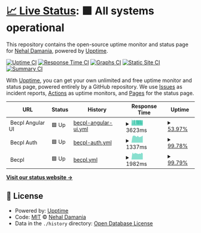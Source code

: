 # [📈 Live Status](https://NehalDamania.github.io/becpl-uptime): <!--live status--> **🟩 All systems operational**

This repository contains the open-source uptime monitor and status page for [Nehal Damania](https://NehalDamania.github.io/becpl-uptime), powered by [Upptime](https://github.com/upptime/upptime).

[![Uptime CI](https://github.com/NehalDamania/becpl-uptime/workflows/Uptime%20CI/badge.svg)](https://github.com/NehalDamania/becpl-uptime/actions?query=workflow%3A%22Uptime+CI%22)
[![Response Time CI](https://github.com/NehalDamania/becpl-uptime/workflows/Response%20Time%20CI/badge.svg)](https://github.com/NehalDamania/becpl-uptime/actions?query=workflow%3A%22Response+Time+CI%22)
[![Graphs CI](https://github.com/NehalDamania/becpl-uptime/workflows/Graphs%20CI/badge.svg)](https://github.com/NehalDamania/becpl-uptime/actions?query=workflow%3A%22Graphs+CI%22)
[![Static Site CI](https://github.com/NehalDamania/becpl-uptime/workflows/Static%20Site%20CI/badge.svg)](https://github.com/NehalDamania/becpl-uptime/actions?query=workflow%3A%22Static+Site+CI%22)
[![Summary CI](https://github.com/NehalDamania/becpl-uptime/workflows/Summary%20CI/badge.svg)](https://github.com/NehalDamania/becpl-uptime/actions?query=workflow%3A%22Summary+CI%22)

With [Upptime](https://upptime.js.org), you can get your own unlimited and free uptime monitor and status page, powered entirely by a GitHub repository. We use [Issues](https://github.com/NehalDamania/becpl-uptime/issues) as incident reports, [Actions](https://github.com/NehalDamania/becpl-uptime/actions) as uptime monitors, and [Pages](https://NehalDamania.github.io/becpl-uptime) for the status page.

<!--start: status pages-->
<!-- This summary is generated by Upptime (https://github.com/upptime/upptime) -->
<!-- Do not edit this manually, your changes will be overwritten -->
<!-- prettier-ignore -->
| URL | Status | History | Response Time | Uptime |
| --- | ------ | ------- | ------------- | ------ |
| <img alt="" src="https://icons.duckduckgo.com/ip3/null.ico" height="13"> Becpl Angular UI | 🟩 Up | [becpl-angular-ui.yml](https://github.com/NehalDamania/becpl-uptime/commits/HEAD/history/becpl-angular-ui.yml) | <details><summary><img alt="Response time graph" src="./graphs/becpl-angular-ui/response-time-week.png" height="20"> 3623ms</summary><br><a href="https://NehalDamania.github.io/becpl-uptime/history/becpl-angular-ui"><img alt="Response time 3702" src="https://img.shields.io/endpoint?url=https%3A%2F%2Fraw.githubusercontent.com%2FNehalDamania%2Fbecpl-uptime%2FHEAD%2Fapi%2Fbecpl-angular-ui%2Fresponse-time.json"></a><br><a href="https://NehalDamania.github.io/becpl-uptime/history/becpl-angular-ui"><img alt="24-hour response time 3335" src="https://img.shields.io/endpoint?url=https%3A%2F%2Fraw.githubusercontent.com%2FNehalDamania%2Fbecpl-uptime%2FHEAD%2Fapi%2Fbecpl-angular-ui%2Fresponse-time-day.json"></a><br><a href="https://NehalDamania.github.io/becpl-uptime/history/becpl-angular-ui"><img alt="7-day response time 3623" src="https://img.shields.io/endpoint?url=https%3A%2F%2Fraw.githubusercontent.com%2FNehalDamania%2Fbecpl-uptime%2FHEAD%2Fapi%2Fbecpl-angular-ui%2Fresponse-time-week.json"></a><br><a href="https://NehalDamania.github.io/becpl-uptime/history/becpl-angular-ui"><img alt="30-day response time 3829" src="https://img.shields.io/endpoint?url=https%3A%2F%2Fraw.githubusercontent.com%2FNehalDamania%2Fbecpl-uptime%2FHEAD%2Fapi%2Fbecpl-angular-ui%2Fresponse-time-month.json"></a><br><a href="https://NehalDamania.github.io/becpl-uptime/history/becpl-angular-ui"><img alt="1-year response time 3702" src="https://img.shields.io/endpoint?url=https%3A%2F%2Fraw.githubusercontent.com%2FNehalDamania%2Fbecpl-uptime%2FHEAD%2Fapi%2Fbecpl-angular-ui%2Fresponse-time-year.json"></a></details> | <details><summary><a href="https://NehalDamania.github.io/becpl-uptime/history/becpl-angular-ui">53.97%</a></summary><a href="https://NehalDamania.github.io/becpl-uptime/history/becpl-angular-ui"><img alt="All-time uptime 96.99%" src="https://img.shields.io/endpoint?url=https%3A%2F%2Fraw.githubusercontent.com%2FNehalDamania%2Fbecpl-uptime%2FHEAD%2Fapi%2Fbecpl-angular-ui%2Fuptime.json"></a><br><a href="https://NehalDamania.github.io/becpl-uptime/history/becpl-angular-ui"><img alt="24-hour uptime 68.12%" src="https://img.shields.io/endpoint?url=https%3A%2F%2Fraw.githubusercontent.com%2FNehalDamania%2Fbecpl-uptime%2FHEAD%2Fapi%2Fbecpl-angular-ui%2Fuptime-day.json"></a><br><a href="https://NehalDamania.github.io/becpl-uptime/history/becpl-angular-ui"><img alt="7-day uptime 53.97%" src="https://img.shields.io/endpoint?url=https%3A%2F%2Fraw.githubusercontent.com%2FNehalDamania%2Fbecpl-uptime%2FHEAD%2Fapi%2Fbecpl-angular-ui%2Fuptime-week.json"></a><br><a href="https://NehalDamania.github.io/becpl-uptime/history/becpl-angular-ui"><img alt="30-day uptime 87.24%" src="https://img.shields.io/endpoint?url=https%3A%2F%2Fraw.githubusercontent.com%2FNehalDamania%2Fbecpl-uptime%2FHEAD%2Fapi%2Fbecpl-angular-ui%2Fuptime-month.json"></a><br><a href="https://NehalDamania.github.io/becpl-uptime/history/becpl-angular-ui"><img alt="1-year uptime 96.99%" src="https://img.shields.io/endpoint?url=https%3A%2F%2Fraw.githubusercontent.com%2FNehalDamania%2Fbecpl-uptime%2FHEAD%2Fapi%2Fbecpl-angular-ui%2Fuptime-year.json"></a></details>
| <img alt="" src="https://icons.duckduckgo.com/ip3/null.ico" height="13"> Becpl Auth | 🟩 Up | [becpl-auth.yml](https://github.com/NehalDamania/becpl-uptime/commits/HEAD/history/becpl-auth.yml) | <details><summary><img alt="Response time graph" src="./graphs/becpl-auth/response-time-week.png" height="20"> 1337ms</summary><br><a href="https://NehalDamania.github.io/becpl-uptime/history/becpl-auth"><img alt="Response time 1568" src="https://img.shields.io/endpoint?url=https%3A%2F%2Fraw.githubusercontent.com%2FNehalDamania%2Fbecpl-uptime%2FHEAD%2Fapi%2Fbecpl-auth%2Fresponse-time.json"></a><br><a href="https://NehalDamania.github.io/becpl-uptime/history/becpl-auth"><img alt="24-hour response time 1468" src="https://img.shields.io/endpoint?url=https%3A%2F%2Fraw.githubusercontent.com%2FNehalDamania%2Fbecpl-uptime%2FHEAD%2Fapi%2Fbecpl-auth%2Fresponse-time-day.json"></a><br><a href="https://NehalDamania.github.io/becpl-uptime/history/becpl-auth"><img alt="7-day response time 1337" src="https://img.shields.io/endpoint?url=https%3A%2F%2Fraw.githubusercontent.com%2FNehalDamania%2Fbecpl-uptime%2FHEAD%2Fapi%2Fbecpl-auth%2Fresponse-time-week.json"></a><br><a href="https://NehalDamania.github.io/becpl-uptime/history/becpl-auth"><img alt="30-day response time 2023" src="https://img.shields.io/endpoint?url=https%3A%2F%2Fraw.githubusercontent.com%2FNehalDamania%2Fbecpl-uptime%2FHEAD%2Fapi%2Fbecpl-auth%2Fresponse-time-month.json"></a><br><a href="https://NehalDamania.github.io/becpl-uptime/history/becpl-auth"><img alt="1-year response time 1568" src="https://img.shields.io/endpoint?url=https%3A%2F%2Fraw.githubusercontent.com%2FNehalDamania%2Fbecpl-uptime%2FHEAD%2Fapi%2Fbecpl-auth%2Fresponse-time-year.json"></a></details> | <details><summary><a href="https://NehalDamania.github.io/becpl-uptime/history/becpl-auth">99.78%</a></summary><a href="https://NehalDamania.github.io/becpl-uptime/history/becpl-auth"><img alt="All-time uptime 99.71%" src="https://img.shields.io/endpoint?url=https%3A%2F%2Fraw.githubusercontent.com%2FNehalDamania%2Fbecpl-uptime%2FHEAD%2Fapi%2Fbecpl-auth%2Fuptime.json"></a><br><a href="https://NehalDamania.github.io/becpl-uptime/history/becpl-auth"><img alt="24-hour uptime 100.00%" src="https://img.shields.io/endpoint?url=https%3A%2F%2Fraw.githubusercontent.com%2FNehalDamania%2Fbecpl-uptime%2FHEAD%2Fapi%2Fbecpl-auth%2Fuptime-day.json"></a><br><a href="https://NehalDamania.github.io/becpl-uptime/history/becpl-auth"><img alt="7-day uptime 99.78%" src="https://img.shields.io/endpoint?url=https%3A%2F%2Fraw.githubusercontent.com%2FNehalDamania%2Fbecpl-uptime%2FHEAD%2Fapi%2Fbecpl-auth%2Fuptime-week.json"></a><br><a href="https://NehalDamania.github.io/becpl-uptime/history/becpl-auth"><img alt="30-day uptime 99.95%" src="https://img.shields.io/endpoint?url=https%3A%2F%2Fraw.githubusercontent.com%2FNehalDamania%2Fbecpl-uptime%2FHEAD%2Fapi%2Fbecpl-auth%2Fuptime-month.json"></a><br><a href="https://NehalDamania.github.io/becpl-uptime/history/becpl-auth"><img alt="1-year uptime 99.71%" src="https://img.shields.io/endpoint?url=https%3A%2F%2Fraw.githubusercontent.com%2FNehalDamania%2Fbecpl-uptime%2FHEAD%2Fapi%2Fbecpl-auth%2Fuptime-year.json"></a></details>
| <img alt="" src="https://icons.duckduckgo.com/ip3/null.ico" height="13"> Becpl | 🟩 Up | [becpl.yml](https://github.com/NehalDamania/becpl-uptime/commits/HEAD/history/becpl.yml) | <details><summary><img alt="Response time graph" src="./graphs/becpl/response-time-week.png" height="20"> 1982ms</summary><br><a href="https://NehalDamania.github.io/becpl-uptime/history/becpl"><img alt="Response time 2325" src="https://img.shields.io/endpoint?url=https%3A%2F%2Fraw.githubusercontent.com%2FNehalDamania%2Fbecpl-uptime%2FHEAD%2Fapi%2Fbecpl%2Fresponse-time.json"></a><br><a href="https://NehalDamania.github.io/becpl-uptime/history/becpl"><img alt="24-hour response time 2051" src="https://img.shields.io/endpoint?url=https%3A%2F%2Fraw.githubusercontent.com%2FNehalDamania%2Fbecpl-uptime%2FHEAD%2Fapi%2Fbecpl%2Fresponse-time-day.json"></a><br><a href="https://NehalDamania.github.io/becpl-uptime/history/becpl"><img alt="7-day response time 1982" src="https://img.shields.io/endpoint?url=https%3A%2F%2Fraw.githubusercontent.com%2FNehalDamania%2Fbecpl-uptime%2FHEAD%2Fapi%2Fbecpl%2Fresponse-time-week.json"></a><br><a href="https://NehalDamania.github.io/becpl-uptime/history/becpl"><img alt="30-day response time 2832" src="https://img.shields.io/endpoint?url=https%3A%2F%2Fraw.githubusercontent.com%2FNehalDamania%2Fbecpl-uptime%2FHEAD%2Fapi%2Fbecpl%2Fresponse-time-month.json"></a><br><a href="https://NehalDamania.github.io/becpl-uptime/history/becpl"><img alt="1-year response time 2325" src="https://img.shields.io/endpoint?url=https%3A%2F%2Fraw.githubusercontent.com%2FNehalDamania%2Fbecpl-uptime%2FHEAD%2Fapi%2Fbecpl%2Fresponse-time-year.json"></a></details> | <details><summary><a href="https://NehalDamania.github.io/becpl-uptime/history/becpl">99.79%</a></summary><a href="https://NehalDamania.github.io/becpl-uptime/history/becpl"><img alt="All-time uptime 99.54%" src="https://img.shields.io/endpoint?url=https%3A%2F%2Fraw.githubusercontent.com%2FNehalDamania%2Fbecpl-uptime%2FHEAD%2Fapi%2Fbecpl%2Fuptime.json"></a><br><a href="https://NehalDamania.github.io/becpl-uptime/history/becpl"><img alt="24-hour uptime 100.00%" src="https://img.shields.io/endpoint?url=https%3A%2F%2Fraw.githubusercontent.com%2FNehalDamania%2Fbecpl-uptime%2FHEAD%2Fapi%2Fbecpl%2Fuptime-day.json"></a><br><a href="https://NehalDamania.github.io/becpl-uptime/history/becpl"><img alt="7-day uptime 99.79%" src="https://img.shields.io/endpoint?url=https%3A%2F%2Fraw.githubusercontent.com%2FNehalDamania%2Fbecpl-uptime%2FHEAD%2Fapi%2Fbecpl%2Fuptime-week.json"></a><br><a href="https://NehalDamania.github.io/becpl-uptime/history/becpl"><img alt="30-day uptime 99.86%" src="https://img.shields.io/endpoint?url=https%3A%2F%2Fraw.githubusercontent.com%2FNehalDamania%2Fbecpl-uptime%2FHEAD%2Fapi%2Fbecpl%2Fuptime-month.json"></a><br><a href="https://NehalDamania.github.io/becpl-uptime/history/becpl"><img alt="1-year uptime 99.54%" src="https://img.shields.io/endpoint?url=https%3A%2F%2Fraw.githubusercontent.com%2FNehalDamania%2Fbecpl-uptime%2FHEAD%2Fapi%2Fbecpl%2Fuptime-year.json"></a></details>

<!--end: status pages-->

[**Visit our status website →**](https://NehalDamania.github.io/becpl-uptime)

## 📄 License

- Powered by: [Upptime](https://github.com/upptime/upptime)
- Code: [MIT](./LICENSE) © [Nehal Damania](https://NehalDamania.github.io/becpl-uptime)
- Data in the `./history` directory: [Open Database License](https://opendatacommons.org/licenses/odbl/1-0/)

